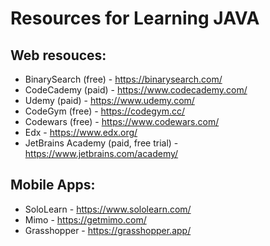 # Resources for Learning JAVA

## Web resouces:
* BinarySearch (free) - https://binarysearch.com/
* CodeCademy (paid) - https://www.codecademy.com/
* Udemy (paid) - https://www.udemy.com/
* CodeGym (free) - https://codegym.cc/
* Codewars (free) - https://www.codewars.com/
* Edx - https://www.edx.org/
* JetBrains Academy (paid, free trial) - https://www.jetbrains.com/academy/

## Mobile Apps:
* SoloLearn - https://www.sololearn.com/
* Mimo - https://getmimo.com/
* Grasshopper - https://grasshopper.app/